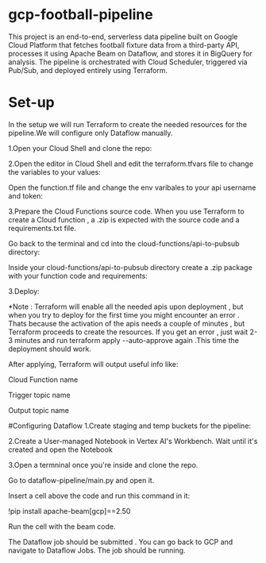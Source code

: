 # gcp-football-pipeline
This project is an end-to-end, serverless data pipeline built on Google Cloud Platform that fetches football fixture data from a third-party API, processes it using Apache Beam on Dataflow, and stores it in BigQuery for analysis.  The pipeline is orchestrated with Cloud Scheduler, triggered via Pub/Sub, and deployed entirely using Terraform.
# Set-up
In the setup we will run Terraform to create the needed resources for the pipeline.We will configure only Dataflow manually.

1.Open your Cloud Shell and clone the repo:



2.Open the editor in Cloud Shell and edit the terraform.tfvars file to change the variables to your values:



Open the function.tf file and change the env varibales to your api username and token:





3.Prepare the Cloud Functions source code.
When you use Terraform to create a Cloud function , a .zip is expected with the source code and a requirements.txt file.

Go back to the terminal and cd into the cloud-functions/api-to-pubsub directory:

Inside your cloud-functions/api-to-pubsub directory create a .zip package with your function code and requirements:


3.Deploy:

*Note : Terraform will enable all the needed apis upon deployment , but when you try to deploy for the first time you might encounter an error . Thats because the activation of the apis needs a couple of minutes , but Terraform proceeds to create the resources. If you get an error , just wait 2-3 minutes and run terraform apply --auto-approve again .This time the deployment should work.

After applying, Terraform will output useful info like:

Cloud Function name

Trigger topic name

Output topic name

#Configuring Dataflow
1.Create staging and temp buckets for the pipeline:




2.Create a User-managed Notebook in Vertex AI's Workbench.
Wait until it's created and open the Notebook



3.Open a termninal once you're inside and clone the repo.

Go to dataflow-pipeline/main.py and open it.

Insert a cell above the code and run this command in it:

!pip install apache-beam[gcp]==2.50


Run the cell with the beam code.

The Dataflow job should be submitted . You can go back to GCP and navigate to Dataflow Jobs. The job should be running.
